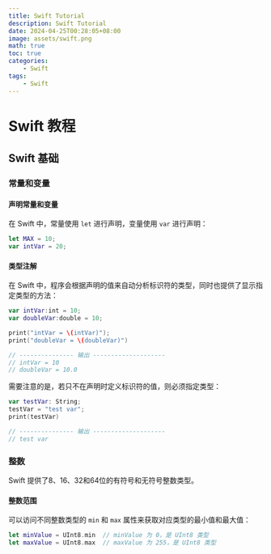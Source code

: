 ```yaml
---
title: Swift Tutorial
description: Swift Tutorial
date: 2024-04-25T00:28:05+08:00
image: assets/swift.png
math: true
toc: true
categories:
    - Swift
tags:
    - Swift
---
```


# Swift 教程

## Swift 基础
### 常量和变量
#### 声明常量和变量

在 Swift 中，常量使用 `let` 进行声明，变量使用 `var` 进行声明：

```swift
let MAX = 10;
var intVar = 20;
```

#### 类型注解

在 Swift 中，程序会根据声明的值来自动分析标识符的类型，同时也提供了显示指定类型的方法：

```swift
var intVar:int = 10;
var doubleVar:double = 10;

print("intVar = \(intVar)");
print("doubleVar = \(doubleVar)")

// --------------- 输出 --------------------
// intVar = 10
// doubleVar = 10.0
```

需要注意的是，若只不在声明时定义标识符的值，则必须指定类型：

```swift
var testVar: String;
testVar = "test var";
print(testVar)

// --------------- 输出 --------------------
// test var
```

### 整数

Swift 提供了8、16、32和64位的有符号和无符号整数类型。

#### 整数范围

可以访问不同整数类型的 `min` 和 `max` 属性来获取对应类型的最小值和最大值：

```swift
let minValue = UInt8.min  // minValue 为 0，是 UInt8 类型
let maxValue = UInt8.max  // maxValue 为 255，是 UInt8 类型
```

